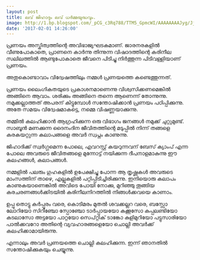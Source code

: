 ```yaml
---
layout: post
title: ലവ് ജിഹാദും ലവ് ധർമ്മയുദ്ധവും.
image: http://1.bp.blogspot.com/_pCG_c3Rq788/TTM5_GpmcWI/AAAAAAAAJyg/Jjr4DiBuPwo/s0/Men+unloading+corpses+from+truck+in+preparation+for+cremation+after+bloody+rioting+between+Hindus+and+Muslims+Calcutta+%2528Kolkata%2529+1946.jpg
date: '2017-02-01 14:26:00'
---
```


പ്രണയം അസ്തിത്വത്തിന്റെ അവിഭാജ്യഘടകമാണ്. ജാരനരകളിൽ വീണുപോകാതെ, പ്രാണനെ കാർന്നു തിന്നുന്ന വിഷാദത്തിന്റെ കരിനീല സലിലത്തിൽ ആണ്ടുപോകാതെ ജീവനെ പിടിച്ചു നിർത്തുന്ന പിടിവള്ളിയാണ് പ്രണയം.

അതുകൊണ്ടാവാം വിദ്വേഷത്തിലും നമ്മൾ പ്രണയത്തെ കണ്ടെത്തുന്നത്.

പ്രണയം ലൈംഗികതയുടെ പ്രകാശനമാണെന്നു വിശ്വസിക്കണമെങ്കിൽ അങ്ങിനെ ആവാം. ശരിക്കും അങ്ങിനെ തന്നെ ആണെന്ന് തോന്നുന്നു. നമുക്കല്ലാത്തത് അപരന് കിട്ടുമ്പോൾ സന്തോഷിക്കാൻ പ്രണയം പഠിപ്പിക്കുന്നു. അതേ സമയം വിദ്വേഷമാകട്ടെ, നമ്മെ വിഷണ്ണയാക്കുന്നു.

തമ്മിൽ കലഹിക്കാൻ ആഗ്രഹിക്കുന്ന ഒരു വിഭാഗം ജനങ്ങൾ നമുക്ക് ചുറ്റുമുണ്ട്. സാബൂൻ മണക്കുന്ന ദൈനംദിന ജീവിതത്തിന്റെ മടുപ്പിൽ നിന്ന് തങ്ങളെ കരകയറ്റുന്ന കലാപങ്ങളെ അവർ സ്വപ്നം കാണുന്നു.

ജിഹാദിക്ക് സ്വർഗ്ഗമെന്ന പോലെ, എവറസ്റ്റ് കയറുന്നവന് ബേസ് ക്യാംപ് എന്ന പോലെ അവരുടെ ജീവിതങ്ങളെ മുന്നോട്ട് നയിക്കുന്ന ദീപനാളമാകുന്നു  ഈ കലഹങ്ങൾ, കലാപങ്ങൾ.

നമ്മളിൽ പലരും ഗുഹകളിൽ ഉപേക്ഷിച്ചു പോന്ന ആ തൃഷ്ണകൾ അവരുടെ മാംസത്തിന് താഴെ, എല്ലുകളിൽ പറ്റിപ്പിടിച്ചിരിക്കുന്നു. ഇനിയൊരു കലാപം കാണുകയാണെങ്കിൽ അവിടെ പോയി നോക്കു, മുറിഞ്ഞു തൂങ്ങിയ കരചരണങ്ങൾക്കിടയിൽ കരിനീലനിറത്തിൽ നിങ്ങൾക്കവയെ കാണാം. 

ഉപ്പു തൊട്ടു കർപ്പൂരം വരെ, കൊടിമരം മുതൽ ശവക്കല്ലറ വരെ, ബസ്സോ ലോറിയോ സിറിഞ്ചോ സ്പോഞ്ചോ ടാർപ്പായയോ കക്കൂസോ കപ്പലണ്ടിയോ കടലാസോ അട്ടയോ പാറ്റയോ സെപ്റ്റിക് ടാങ്കോ കുളിമുറിയോ പട്ടുസാരിയോ പാൽക്കവറോ അതിന്റെ വ്യവഹാരങ്ങളെയോ ചൊല്ലി അവർക്ക് കലഹിക്കാമായിരുന്നു.

എന്നാലും അവർ പ്രണയത്തെ ചൊല്ലി കലഹിക്കുന്ന. ഇന്ന് ഞാനതിൽ സന്തോഷിക്കുകയും ചെയ്യുന്നു. 